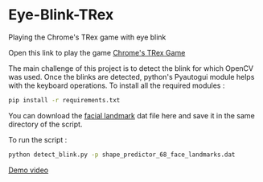# Eye-Blink-TRex
Playing the Chrome's TRex game with eye blink

Open this link to play the game
[Chrome's TRex Game](http://www.trex-game.skipser.com/)

The main challenge of this project is to detect the blink for which OpenCV was used. Once the blinks are detected, python's Pyautogui module helps with the keyboard operations.
To install all the required modules : 
```sh
pip install -r requirements.txt
```

You can download the [facial landmark](dlib.net/files/shape_predictor_68_face_landmarks.dat.bz2) dat file here and save it in the same directory of the script.

To run the script : 
```sh
python detect_blink.py -p shape_predictor_68_face_landmarks.dat
```

[Demo video](https://user-images.githubusercontent.com/44130480/105681604-559a6380-5f17-11eb-9705-f85e6b6fc1b0.mp4)

